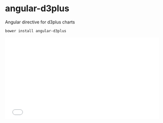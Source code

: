 # angular-d3plus

Angular directive for d3plus charts

`bower install angular-d3plus`


<iframe height='268' scrolling='no' src='//codepen.io/mariomol/embed/vGNQaV/?height=268&theme-id=0&default-tab=result' frameborder='no' allowtransparency='true' allowfullscreen='true' style='width: 100%;'>See the Pen <a href='http://codepen.io/mariomol/pen/vGNQaV/'>vGNQaV</a> by mario (<a href='http://codepen.io/mariomol'>@mariomol</a>) on <a href='http://codepen.io'>CodePen</a>.


## TODO

* Make first version with 4 charts types

